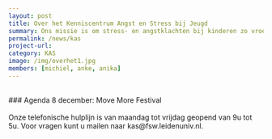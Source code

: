 ```yaml
---
layout: post
title: Over het Kenniscentrum Angst en Stress bij Jeugd
summary: Ons missie is om stress- en angstklachten bij kinderen zo vroeg mogelijk te herkennen en te verhelpen, door het verbinden van onderzoek, praktijk, zorg en onderwijs. Wij delen informatie over angst & stress bij jeugd op onze website en verzorgen onder meer presentaties en workshops voor scholen en trainingen voor leerlingen. <a href="{{ site.baseurl }}/team"> Lees verder </a>
permalink: /news/kas
project-url: 
category: KAS
image: /img/overhet1.jpg
members: [michiel, anke, anika]
---
```



<br>
### Agenda
8 december: Move More Festival 
<br>
<br>
Onze telefonische hulplijn is van maandag tot vrijdag geopend van 9u tot 5u.
Voor vragen kunt u mailen naar kas@fsw.leidenuniv.nl.




